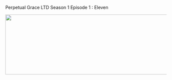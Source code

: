 ﻿Perpetual Grace LTD Season 1 Episode 1 : Eleven

<p><a href="https://t.co/ILCuPvPX0B"><img src="http://currencymarket24.com/wp-content/uploads/2019/05/watch-now-live-stream.png" alt="" width="588" height="187" /></a></p>